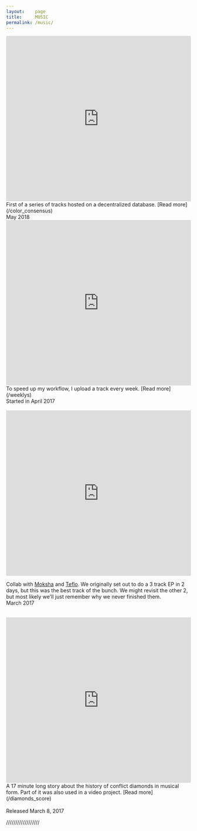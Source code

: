 ```yaml
---
layout:    page
title:     MUSIC
permalink: /music/
---
```


<iframe width="100%" height="450" scrolling="no" frameborder="no" allow="autoplay" src="https://w.soundcloud.com/player/?url=https%3A//api.soundcloud.com/tracks/444910986&color=%23866bb9&auto_play=false&hide_related=false&show_comments=true&show_user=true&show_reposts=false&show_teaser=true&visual=true"></iframe>
First of a series of tracks hosted on a decentralized database. [Read more](/color_consensus)
<br>
May 2018
<br>
<iframe width="100%" height="450" scrolling="no" frameborder="no" src="https://w.soundcloud.com/player/?url=https%3A//api.soundcloud.com/playlists/348298689&amp;color=383f51&amp;auto_play=false&amp;hide_related=false&amp;show_comments=true&amp;show_user=true&amp;show_reposts=false&amp;visual=true"></iframe>
To speed up my workflow, I upload a track every week. [Read more](/weeklys)
<br>
Started in April 2017
<br>
<br>
<iframe width="100%" height="450" scrolling="no" frameborder="no" src="https://w.soundcloud.com/player/?url=https%3A//api.soundcloud.com/tracks/332353687&amp;color=383f51&amp;auto_play=false&amp;hide_related=false&amp;show_comments=true&amp;show_user=true&amp;show_reposts=false&amp;visual=true"></iframe>

Collab with [Moksha](https://soundcloud.com/moksha-dnb) and [Teflo](https://soundcloud.com/teflodude). We originally set out to do a 3 track EP in 2 days, but this was the best track of the bunch. We might revisit the other 2, but most likely we'll just remember why we never finished them.
<br>
March 2017
<br>
<br>
<iframe width="100%" height="450" scrolling="no" frameborder="no" src="https://w.soundcloud.com/player/?url=https%3A//api.soundcloud.com/tracks/311496727&amp;auto_play=false&amp;color=383f51&amp;1hide_related=true&amp;show_comments=true&amp;show_user=true&amp;show_reposts=false&amp;visual=true"></iframe>
A 17 minute long story about the history of conflict diamonds in musical form. Part of it was also used in a video project. [Read more](/diamonds_score)
<br> <br>
Released March 8, 2017
<br>

//////////////////
